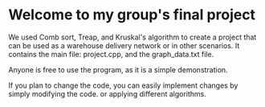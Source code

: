 # Welcome to my group's final project 

We used Comb sort, Treap, and Kruskal's algorithm to create a project that can be used as a warehouse delivery network or in other scenarios.
It contains the main file: project.cpp, and the graph_data.txt file.

Anyone is free to use the program, as it is a simple demonstration.

If you plan to change the code, you can easily implement changes by simply modifying the code. or applying different algorithms. 

```{tableofcontents}
```
